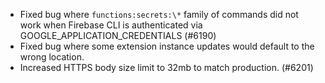 - Fixed bug where `functions:secrets:\*` family of commands did not work when Firebase CLI is authenticated via GOOGLE_APPLICATION_CREDENTIALS (#6190)
- Fixed bug where some extension instance updates would default to the wrong location.
- Increased HTTPS body size limit to 32mb to match production. (#6201)
